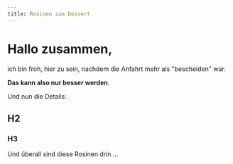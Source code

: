```yaml
---
title: Rosinen zum Dessert
---
```


# Hallo zusammen,

ich bin froh, hier zu sein, nachdem die Anfahrt mehr als "bescheiden" war.

**Das kann also nur besser werden**.

Und nun die Details:
## H2
### H3

Und überall sind diese Rosinen drin ...
